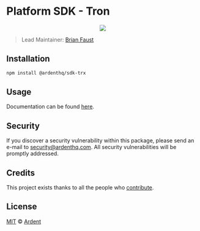 # Platform SDK - Tron

<p align="center">
    <img src="https://raw.githubusercontent.com/ArdentHQ/platform-sdk/master/packages/sdk-trx/banner.png" />
</p>

> Lead Maintainer: [Brian Faust](https://github.com/faustbrian)

## Installation

```bash
npm install @ardenthq/sdk-trx
```

## Usage

Documentation can be found [here](https://ark.dev/docs/platform-sdk/coins/trx).

## Security

If you discover a security vulnerability within this package, please send an e-mail to security@ardenthq.com. All security vulnerabilities will be promptly addressed.

## Credits

This project exists thanks to all the people who [contribute](../../contributors).

## License

[MIT](LICENSE) © [Ardent](https://ardenthq.com)
